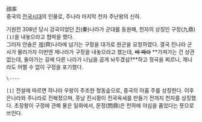 顔率  
중국의 [전국시대](%EC%A0%84%EA%B5%AD%EC%8B%9C%EB%8C%80.md)의 인물로, 주나라 마지막 천자 주난왕의
신하.

기원전 308년 당시 강국이었던 [진](%EC%A7%84.md)(秦)나라가 군대를 동원해, 천자의 상징인 구정(九鼎)`[1]`을
내놓으라고 협박을 했다.  
그러자 안솔은 [제](%EC%A0%9C.md)(齊)나라에 넘기는 구정을 대가로 원군을 요청하였다. 결국 진나라 군사가 물러가자 이번엔
제나라가 구정을 내놓으라고 했는데, <del>배 째라</del> **가져가는 건 상관없는데, 돌아가는 길에 다른 나라가 너님을 곱게
놔두겠삼?**하고 정곡을 찌르니, 제나라도 어쩔 수 없이 구정을 포기했다.

`\----`

`[1]` 전설에 따르면 하나라 우왕이 주조한 청동솥으로, 중국의 아홉 주를 상징한다. 이후 은나라와 주나라로 전해졌으며, 훗날 진시황이
전국옥새를 만들기 전까지 천자를 상징했다. 초장왕이 구정에 관해 물은 일화에서, 문정(問鼎)은 천하에 야심을 품었다는 뜻으로 쓰인다.

